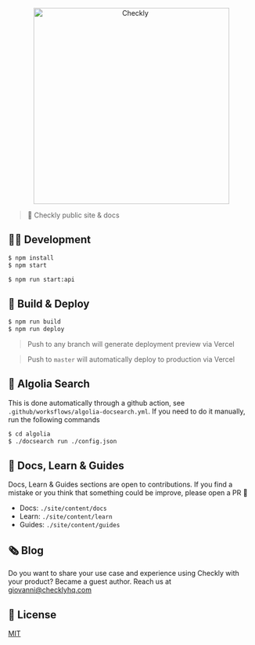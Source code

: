 <p align="center">
  <img width="400px" src="./src/assets/images/text_racoon_logo.svg" alt="Checkly" />
</p>


> 🦝 Checkly public site & docs

## 🧑‍💻 Development

```bash
$ npm install
$ npm start

$ npm run start:api
```

## 🚢 Build & Deploy

```bash
$ npm run build
$ npm run deploy
```


> Push to any branch will generate deployment preview via Vercel

> Push to `master` will automatically deploy to production via Vercel

## 🔎 Algolia Search

This is done automatically through a github action, see `.github/worksflows/algolia-docsearch.yml`.
If you need to do it manually, run the following commands

```bash
$ cd algolia
$ ./docsearch run ./config.json
```

## 💪 Docs, Learn & Guides

Docs, Learn & Guides sections are open to contributions. If you find a mistake or you think that something could be improve, please open a PR 🙂

- Docs: `./site/content/docs`
- Learn: `./site/content/learn`
- Guides: `./site/content/guides`


## 🗞 Blog

Do you want to share your use case and experience using Checkly with your product? Became a guest author. Reach us at [giovanni@checklyhq.com](mailto:giovanni@checklyhq.com)


## 📄 License

[MIT](https://github.com/checkly/jamstack-deploy/blob/master/LICENSE)